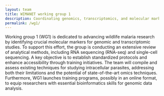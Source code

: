 ```yaml
---
layout: team
title: WIMANET working group 1
description: Coordinating genomics, transcriptomics, and molecular markers
permalink: /wg1/
---
```


Working group 1 (WG1) is dedicated to advancing wildlife malaria research by identifying crucial molecular markers for genomic and transcriptomic studies. To support this effort, the group is conducting an extensive review of analytical methods, including RNA sequencing (RNA-seq) and single-cell sequencing. A key objective is to establish standardized protocols and enhance accessibility through training initiatives. The team will compile and assess existing techniques for studying intracellular parasites, addressing both their limitations and the potential of state-of-the-art omics techniques. Furthermore, WG1 launches training programs, possibly in an online format, to equip researchers with essential bioinformatics skills for genomic data analysis.
